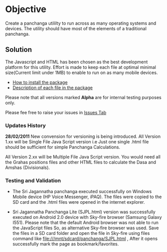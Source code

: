 # Objective #
Create a panchanga utililty to run across as many operating systems and devices. The utility should have most of the elements of a traditional panchanga.

## Solution ##
The Javascript and HTML has been chosen as the best development platform for this utility.
Effort is made to keep each file at optimal minimal size(Current limit under 1MB) to enable to run on as many mobile devices.

  * [How to install the package](InstallationInstructions.md)
  * [Description of each file in the package](DirectoryContentsDescription.md)

Please note that all versions marked **Alpha** are for internal testing purposes only.

Please fee free to raise your issues in  [Issues Tab](http://code.google.com/p/srijagannatha-panchanga/issues/list)

### Updates History ###

**28/02/2011**
New convension for versioning is being introduced.
All Version 1.xx will be Single File Java Script version i.e Just one single .html file should be sufficient for simple Panchanga Calculations.

All Version 2.xx will be Multiple File Java Script version. You would need all the Grahas positions files and other HTML files to calculate the Dasa and Amshas (Divisionals).

### Testing and Validation ###

  * The Sri Jagannatha panchanga executed successfully on Windows Mobile device (HP Voice Messenger, iPAQ). The files were copied to the SD card and the .html files were opened in the internet explorer.

  * Sri Jagannatha Panchanga Lite (SJPL.html) version was successfully executed on Android 2.0 device with Sky-fire browser (Samsung Galaxy I551). Please note that the default Android browser was not able to run the JavaScript files So, as alternative Sky-fire browser was used. Save the files in a SD card folder and open the file in Sky-fire using files command like [file:///mnt/sdcard/panchanga/SJPL.html](file:///mnt/sdcard/panchanga/SJPL.html) , After it opens successfully mark the page as bookmark/favorites.